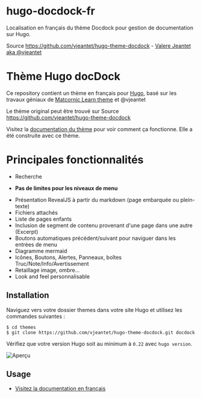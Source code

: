 # hugo-docdock-fr
Localisation en français du thème Docdock pour gestion de documentation sur Hugo. 

Source https://github.com/vjeantet/hugo-theme-docdock - [Valere Jeantet aka @vjeantet](https://github.com/vjeantet)

# Thème Hugo docDock

Ce repository contient un thème en français pour [Hugo](https://gohugo.io/), basé sur les travaux géniaux de [Matcornic Learn theme](https://github.com/matcornic/hugo-theme-learn/) et @vjeantet 

Le thème original peut être trouvé sur Source https://github.com/vjeantet/hugo-theme-docdock

Visitez la [documentation du thème](http://docdock-hugo.netlify.com/) pour voir comment ça fonctionne. Elle a été construite avec ce thème.

# Principales fonctionnalités

- Recherche 
* **Pas de limites pour les niveaux de menu**
- Présentation RevealJS à partir du markdown (page embarquée ou plein-texte)
- Fichiers attachés
- Liste de pages enfants
- Inclusion de segment de contenu provenant d'une page dans une autre (Excerpt)
- Boutons automatiques précédent/suivant pour naviguer dans les entrées de menu
- Diagramme mermaid
- Icônes, Boutons, Alertes, Panneaux, boîtes Truc/Note/Info/Avertissement
- Retaillage image, ombre...
- Look and feel personnalisable 

## Installation
Naviguez vers votre dossier themes dans votre site Hugo et utilisez les commandes suivantes :
```
$ cd themes
$ git clone https://github.com/vjeantet/hugo-theme-docdock.git docdock
```

Vérifiez que votre version Hugo soit au minimum à `0.22` avec  `hugo version`.

![Aperçu](https://github.com/vjeantet/hugo-theme-docdock/raw/master/images/tn.png)

## Usage

- [Visitez la documentation en français](http://docdock-hugo.netlify.com/) 
